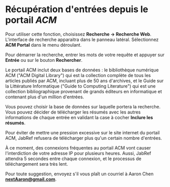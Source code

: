 Récupération d'entrées depuis le portail *ACM*
==============================================

Pour utiliser cette fonction, choisissez **Recherche -&gt; Recherche Web**. L'interface de recherche apparaitra dans le panneau latéral. Sélectionnez **ACM Portal** dans le menu déroulant.

Pour démarrer la recherche, entrer les mots de votre requête et appuyer sur **Entrée** ou sur le bouton **Rechercher**.

Le portail ACM inclut deux bases de données : le bibliothèque numérique ACM ("ACM Digital Library") qui est la collection complète de tous les articles publiés par ACM, incluant plus de 50 ans d'archives, et le Guide sur la Littérature Informatique ("Guide to Computing Literature") qui est une collection bibliographique provenant de grands éditeurs en informatique et contenant plus d'un million d'entrées.

Vous pouvez choisir la base de données sur laquelle portera la recherche. Vous pouvez décider de télécharger les résumés avec les autres informations de chaque entrée en validant la case à cocher **Inclure les résumés**.

Pour éviter de mettre une pression excessive sur le site internet du portail ACM, JabRef refusera de télécharger plus qu'un certain nombre d'entrées.

À ce moment, des connexions fréquentes au portail ACM vont causer l'interdiction de votre adresse IP pour plusieurs heures. Aussi, JabRef attendra 5 secondes entre chaque connexion, et le processus de téléchargement sera très lent.

Pour toute suggestion, envoyez s'il vous plaît un courriel à Aaron Chen **nextAaron@gmail.com**.
